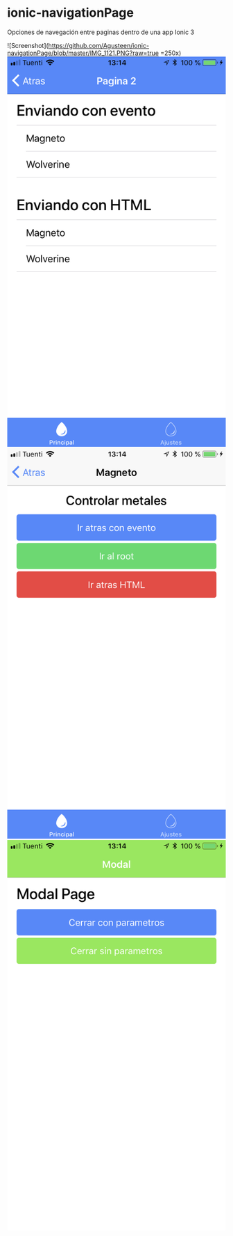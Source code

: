 # ionic-navigationPage
Opciones de navegación entre paginas dentro de una app Ionic 3

![Screenshot](https://github.com/Agusteen/ionic-navigationPage/blob/master/IMG_1121.PNG?raw=true =250x)
![alt text](https://github.com/Agusteen/ionic-navigationPage/blob/master/IMG_1122.PNG?raw=true)
![alt text](https://github.com/Agusteen/ionic-navigationPage/blob/master/IMG_1123.PNG?raw=true)
![alt text](https://github.com/Agusteen/ionic-navigationPage/blob/master/IMG_1124.PNG?raw=true)

